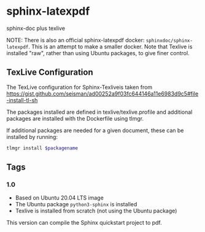 # sphinx-latexpdf

sphinx-doc plus texlive

NOTE: There is also an official sphinx-latexpdf docker: `sphinxdoc/sphinx-latexpdf`.
This is an attempt to make a smaller docker. Note that Texlive is installed "raw", rather than using Ubuntu packages, to give finer control.

## TexLive Configuration

The TexLive configuration for Sphinx-Texliveis taken from https://gist.github.com/seisman/ad00252a9f03fc644146a11e6983d9c5#file-install-tl-sh

The packages installed are defined in texlive/texlive.profile and additional packages are installed with the Dockerfile using tlmgr.

If additional packages are needed for a given document, these can be installed by running:

```bash
tlmgr install $packagename
```

## Tags

### 1.0

- Based on Ubuntu 20.04 LTS image
- The Ubuntu package `python3-sphinx` is installed
- Texlive is installed from scratch (not using the Ubuntu package)

This version can compile the Sphinx quickstart project to pdf.
